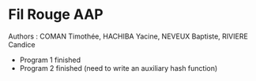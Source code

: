 # Fil Rouge AAP
 
Authors : 
COMAN Timothée,
HACHIBA Yacine,
NEVEUX Baptiste,
RIVIERE Candice  
- Program 1 finished
- Program 2 finished (need to write an auxiliary hash function)